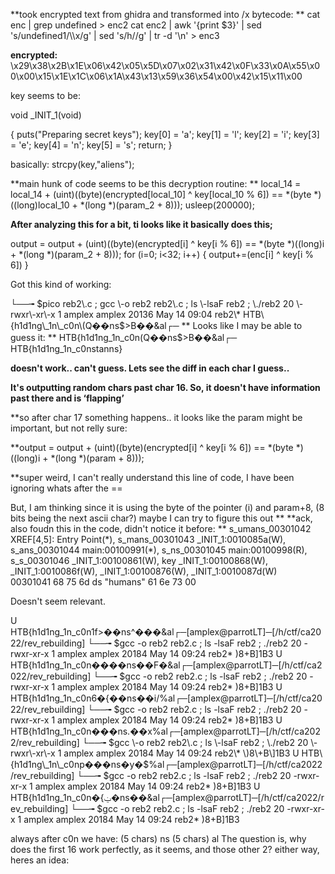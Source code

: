 
**took encrypted text from ghidra and transformed into /x bytecode:
**
cat enc | grep undefined \> enc2
cat enc2 | awk '\{print $3\}' | sed 's/undefined1/\\\\x/g' | sed 's/h//g' | tr \-d '\\n' \> enc3

**encrypted:**
\\x29\\x38\\x2B\\x1E\\x06\\x42\\x05\\x5D\\x07\\x02\\x31\\x42\\x0F\\x33\\x0A\\x55\\x00\\x00\\x15\\x1E\\x1C\\x06\\x1A\\x43\\x13\\x59\\x36\\x54\\x00\\x42\\x15\\x11\\x00

key seems to be:

void \_INIT\_1\(void\)

\{
puts\("Preparing secret keys"\);
key\[0\] = 'a';
key\[1\] = 'l';
key\[2\] = 'i';
key\[3\] = 'e';
key\[4\] = 'n';
key\[5\] = 's';
return;
\}

basically:
strcpy\(key,"aliens"\);


**main hunk of code seems to be this decryption routine:
**
local\_14 = local\_14 \+
\(uint\)\(\(byte\)\(encrypted\[local\_10\] ^ key\[local\_10 % 6\]\) ==
\*\(byte \*\)\(\(long\)local\_10 \+ \*\(long \*\)\(param\_2 \+ 8\)\)\);
usleep\(200000\);

**After analyzing this for a bit, ti looks like it basically does this;**

output = output \+ \(uint\)\(\(byte\)\(encrypted\[i\] ^ key\[i % 6\]\) ==
\*\(byte \*\)\(\(long\)i \+ \*\(long \*\)\(param\_2 \+ 8\)\)\);
for \(i=0; i\<32; i\+\+\) \{
output\+=\(enc\[i\] ^ key\[i % 6\]\)
\}                              


Got this kind of working:

└──╼ $pico reb2\.c ; gcc \-o reb2 reb2\.c ; ls \-lsaF reb2 ; \./reb2
20 \-rwxr\-xr\-x 1 amplex amplex 20136 May 14 09:04 reb2\*
HTB\{h1d1ng\_1n\_c0n\(Q��ns$\>B��\&al┌─
**
Looks like I may be able to guess it:
**
HTB\{h1d1ng\_1n\_c0n\(Q��ns$\>B��\&al┌─
HTB\{h1d1ng\_1n\_c0nstanns\}

**doesn't work\.\. can't guess\. Lets see the diff in each char I guess\.\.**

**It's outputting random chars past char 16\.  So, it doesn't have information past there and is ‘flapping’**




**so after char 17 something happens\.\. it looks like the param might be important, but not relly sure:

**output = output \+ \(uint\)\(\(byte\)\(encrypted\[i\] ^ key\[i % 6\]\) == \*\(byte \*\)\(\(long\)i \+ \*\(long \*\)\(param \+ 8\)\)\);

**super weird, I can't really understand this line of code, I have been ignoring whats after the  == 

But, I am thinking since it is using the byte of the pointer \(i\) and param\+8, \(8 bits being the next ascii char?\) maybe I can try to figure this out
**
**ack, also foudn this in the code, didn't notice it before:
**
s\_umans\_00301042                                XREF\[4,5\]:   Entry Point\(\*\), 
s\_mans\_00301043                                              \_INIT\_1:0010085a\(W\), 
s\_ans\_00301044                                               main:00100991\(\*\), 
s\_ns\_00301045                                                main:00100998\(R\), 
s\_s\_00301046                                                 \_INIT\_1:00100861\(W\), 
key                                                          \_INIT\_1:00100868\(W\), 
\_INIT\_1:0010086f\(W\), 
\_INIT\_1:00100876\(W\), 
\_INIT\_1:0010087d\(W\)  
00301041 68 75 6d        ds         "humans"
61 6e 73 00


Doesn't seem relevant\.

U
HTB\{h1d1ng\_1n\_c0n1f\>��ns^���\&al┌─\[amplex@parrotLT\]─\[/h/ctf/ca2022/rev\_rebuilding\]
└──╼ $gcc \-o reb2 reb2\.c ; ls \-lsaF reb2 ; \./reb2
20 \-rwxr\-xr\-x 1 amplex amplex 20184 May 14 09:24 reb2\*
\)8\+B\]1B3
U
HTB\{h1d1ng\_1n\_c0n����ns��F�\&al┌─\[amplex@parrotLT\]─\[/h/ctf/ca2022/rev\_rebuilding\]
└──╼ $gcc \-o reb2 reb2\.c ; ls \-lsaF reb2 ; \./reb2
20 \-rwxr\-xr\-x 1 amplex amplex 20184 May 14 09:24 reb2\*
\)8\+B\]1B3
U
HTB\{h1d1ng\_1n\_c0n6�\{��ns��i/%al┌─\[amplex@parrotLT\]─\[/h/ctf/ca2022/rev\_rebuilding\]
└──╼ $gcc \-o reb2 reb2\.c ; ls \-lsaF reb2 ; \./reb2
20 \-rwxr\-xr\-x 1 amplex amplex 20184 May 14 09:24 reb2\*
\)8\+B\]1B3
U
HTB\{h1d1ng\_1n\_c0n���ns\.��x%al┌─\[amplex@parrotLT\]─\[/h/ctf/ca2022/rev\_rebuilding\]
└──╼ $gcc \-o reb2 reb2\.c ; ls \-lsaF reb2 ; \./reb2
20 \-rwxr\-xr\-x 1 amplex amplex 20184 May 14 09:24 reb2\*
\)8\+B\]1B3
U
HTB\{h1d1ng\_1n\_c0np���ns�y�$%al┌─\[amplex@parrotLT\]─\[/h/ctf/ca2022/rev\_rebuilding\]
└──╼ $gcc \-o reb2 reb2\.c ; ls \-lsaF reb2 ; \./reb2
20 \-rwxr\-xr\-x 1 amplex amplex 20184 May 14 09:24 reb2\*
\)8\+B\]1B3
U
HTB\{h1d1ng\_1n\_c0n�\{ݔ�ns��\&al┌─\[amplex@parrotLT\]─\[/h/ctf/ca2022/rev\_rebuilding\]
└──╼ $gcc \-o reb2 reb2\.c ; ls \-lsaF reb2 ; \./reb2
20 \-rwxr\-xr\-x 1 amplex amplex 20184 May 14 09:24 reb2\*
\)8\+B\]1B3

always after c0n we have: \(5 chars\) ns \(5 chars\) al
The question is, why does the first 16 work perfectly, as it seems, and those other 2?
either way, heres an idea:
